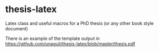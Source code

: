 thesis-latex
============

Latex class and useful macros for a PhD thesis (or any other book style document)

There is an example of the template output in https://github.com/unaguil/thesis-latex/blob/master/thesis.pdf
